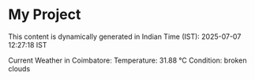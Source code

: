 # My Project

This content is dynamically generated in Indian Time (IST): 2025-07-07 12:27:18 IST


Current Weather in Coimbatore:
Temperature: 31.88 °C
Condition: broken clouds
